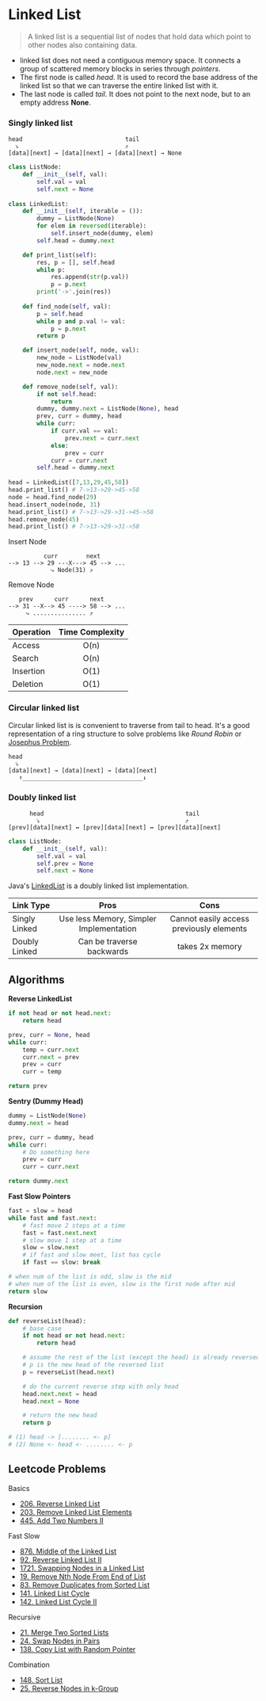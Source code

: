 # Linked List

> A linked list is a sequential list of nodes that hold data which point to other nodes also containing data.

- linked list does not need a contiguous memory space. It connects a group of scattered memory blocks in series through _pointers_.
- The first node is called _head_. It is used to record the base address of the linked list so that we can traverse the entire linked list with it.
- The last node is called _tail_. It does not point to the next node, but to an empty address **None**.

### Singly linked list

```
head                             tail
  ⤵                              ⤴
[data][next] → [data][next] → [data][next] → None
```

```py
class ListNode:
    def __init__(self, val):
        self.val = val
        self.next = None
        
class LinkedList:
    def __init__(self, iterable = ()):
        dummy = ListNode(None)
        for elem in reversed(iterable):
            self.insert_node(dummy, elem)
        self.head = dummy.next

    def print_list(self):
        res, p = [], self.head
        while p:
            res.append(str(p.val))
            p = p.next
        print('->'.join(res))
        
    def find_node(self, val):
        p = self.head
        while p and p.val != val:
            p = p.next
        return p

    def insert_node(self, node, val):
        new_node = ListNode(val)
        new_node.next = node.next
        node.next = new_node

    def remove_node(self, val):
        if not self.head:
            return
        dummy, dummy.next = ListNode(None), head
        prev, curr = dummy, head
        while curr:
            if curr.val == val:
                prev.next = curr.next
            else:
                prev = curr
            curr = curr.next
        self.head = dummy.next
    
head = LinkedList([7,13,29,45,58])
head.print_list() # 7->13->29->45->58
node = head.find_node(29)
head.insert_node(node, 31)
head.print_list() # 7->13->29->31->45->58
head.remove_node(45)
head.print_list() # 7->13->29->31->58
```

Insert Node
```
          curr        next
--> 13 --> 29 ---X---> 45 --> ...
            ⤷ Node(31) ⤴
```

Remove Node
```
   prev      curr      next
--> 31 --X--> 45 ----> 58 --> ...
     ⤷ ............... ⤴
```

| Operation  | Time Complexity |
| ---------- | :-------------: |
| Access     | O(n)            |
| Search     | O(n)            |
| Insertion  | O(1)            |
| Deletion   | O(1)            |

### Circular linked list

Circular linked list is is convenient to traverse from tail to head. It's a good representation of a ring structure to solve problems like _Round Robin_ or [Josephus Problem](https://www.prepbytes.com/blog/linked-list/josephus-circle-using-circular-linked-list/).

```
head
  ⤵
[data][next] → [data][next] → [data][next]
   ↑__________________________________↓

```

### Doubly linked list

```
      head                                        tail
        ⤵                                         ⤴
[prev][data][next] ↔ [prev][data][next] ↔ [prev][data][next]
```

```py
class ListNode:
    def __init__(self, val):
        self.val = val
        self.prev = None
        self.next = None
```

Java's [LinkedList](https://github.com/openjdk/jdk/blob/master/src/java.base/share/classes/java/util/LinkedList.java) is a doubly linked list implementation.

| Link Type     | Pros                                    | Cons                                     |
| --------------| :-------------------------------------: | :--------------------------------------: |
| Singly Linked | Use less Memory, Simpler Implementation | Cannot easily access previously elements |
| Doubly Linked | Can be traverse backwards               | takes 2x memory                          |

## Algorithms

**Reverse LinkedList**
```py
if not head or not head.next:
    return head

prev, curr = None, head
while curr:
    temp = curr.next
    curr.next = prev
    prev = curr
    curr = temp

return prev
```

**Sentry (Dummy Head)**
```py
dummy = ListNode(None)
dummy.next = head

prev, curr = dummy, head
while curr:
    # Do something here
    prev = curr
    curr = curr.next

return dummy.next
```

**Fast Slow Pointers**
```py
fast = slow = head
while fast and fast.next:
    # fast move 2 steps at a time
    fast = fast.next.next
    # slow move 1 step at a time
    slow = slow.next
    # if fast and slow meet, list has cycle
    if fast == slow: break

# when num of the list is odd, slow is the mid
# when num of the list is even, slow is the first node after mid
return slow
```

**Recursion**
```py
def reverseList(head):
    # base case
    if not head or not head.next:
        return head

    # assume the rest of the list (except the head) is already reversed
    # p is the new head of the reversed list
    p = reverseList(head.next)

    # do the current reverse step with only head
    head.next.next = head
    head.next = None

    # return the new head
    return p

# (1) head -> [........ <- p]
# (2) None <- head <- ........ <- p
```

## Leetcode Problems

Basics
- [206. Reverse Linked List](https://leetcode.com/problems/reverse-linked-list/)
- [203. Remove Linked List Elements](https://leetcode.com/problems/remove-linked-list-elements/)
- [445. Add Two Numbers II](https://leetcode.com/problems/add-two-numbers-ii/)

Fast Slow
- [876. Middle of the Linked List](https://leetcode.com/problems/middle-of-the-linked-list/)
- [92. Reverse Linked List II](https://leetcode.com/problems/reverse-linked-list-ii/)
- [1721. Swapping Nodes in a Linked List](https://leetcode.com/problems/swapping-nodes-in-a-linked-list/)
- [19. Remove Nth Node From End of List](https://leetcode.com/problems/remove-nth-node-from-end-of-list/)
- [83. Remove Duplicates from Sorted List](https://leetcode.com/problems/remove-duplicates-from-sorted-list/)
- [141. Linked List Cycle](https://leetcode.com/problems/linked-list-cycle/)
- [142. Linked List Cycle II](https://leetcode.com/problems/linked-list-cycle-ii/)

Recursive
- [21. Merge Two Sorted Lists](https://leetcode.com/problems/merge-two-sorted-lists/)
- [24. Swap Nodes in Pairs](https://leetcode.com/problems/swap-nodes-in-pairs/)
- [138. Copy List with Random Pointer](https://leetcode.com/problems/copy-list-with-random-pointer/)

Combination
- [148. Sort List](https://leetcode.com/problems/sort-list/)
- [25. Reverse Nodes in k-Group](https://leetcode.com/problems/reverse-nodes-in-k-group/)
